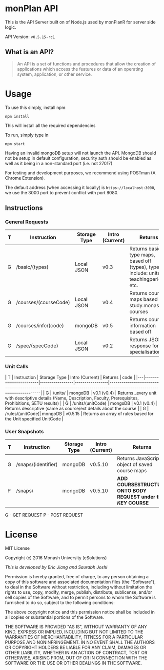 # monPlan API
This is the API Server built on of Node.js used by monPlanR for server side logic.

API Version: `v0.5.15-rc1`

## What is an API?
> An API is a set of functions and procedures that allow the creation of applications which access the features or data of an operating system, application, or other service.

# Usage
To use this simply, install npm
```
npm install
```
This will install all the required dependencies

To run, simply type in
```
npm start
```
Having an invalid mongoDB setup will not launch the API. MongoDB should not be setup in default configuration, security auth should be enabled as well as it being in a
non-standard port (i.e. not 27017)

For testing and development purposes, we recommend using POSTman (A Chrome Extension).

The default address (when accessing it locally) is `https://localhost:3000`, we use the 3000 port to prevent conflict with port 8080.

## Instructions

### General Requests

| T | Instruction            | Storage Type    | Intro (Current) | Returns                                                                                                                 |
|---|------------------------|-----------------|-----------------|-------------------------------------------------------------------------------------------------------------------------|
| G | /basic/(types)         | Local JSON      | v0.3            | Returns basic type maps, based off (types), types include: units, teachingperiods, etc.                                 |
| G | /courses/(courseCode)  | Local JSON      | v0.4            | Returns course maps based off study.monash courses                                                                      |
| G | /courses/info/(code)   | mongoDB         | v0.5            | Returns course information based off
| G | /spec/(specCode)       | Local JSON      | v0.2            | Returns JSON response for specialisations        |  

### Unit Calls
| T | Instruction            | Storage Type    | Intro (Current) | Returns                                                                                                                 |
code                                                                               |
|---|------------------------|-----------------|-----------------|-------------------------------------------------------------------------------------------------------------------------|
| G | /units/                | mongoDB         | v0.1 (v0.4)     | Returns _every unit with descriptive details (Name, Description, Faculty, Prerequisites, Prohibitions, SETU results)    |
| G | /units/(unitCode)      | mongoDB         | v0.1 (v0.4)     | Returns descriptive (same as course/ext details about the course                                                        |
| G | /rules/(unitCode)| mongoDB | v0.5.15 | Returns an array of rules based for the Unit specified UnitCode |

### User Snapshots
| T | Instruction            | Storage Type    | Intro (Current) | Returns                                                                                                                 |
|---|------------------------|-----------------|-----------------|-------------------------------------------------------------------------------------------------------------------------|
| G | /snaps/(identifier)     | mongoDB         | v0.5.10         | Returns JavaScript object of saved course maps                                                                          |
| P  | /snaps/                 | mongoDB         | v0.5.10         | **ADD COURSESTRUCTURE ONTO BODY REQUEST under the _KEY_ COURSE**                                                        |

G - GET REQUEST
P - POST REQUEST

# License
MIT License

Copyright (c) 2016 Monash University (eSolutions)

_This is developed by Eric Jiang and Saurabh Joshi_

Permission is hereby granted, free of charge, to any person obtaining a copy
of this software and associated documentation files (the "Software"), to deal
in the Software without restriction, including without limitation the rights
to use, copy, modify, merge, publish, distribute, sublicense, and/or sell
copies of the Software, and to permit persons to whom the Software is
furnished to do so, subject to the following conditions:

The above copyright notice and this permission notice shall be included in all
copies or substantial portions of the Software.

THE SOFTWARE IS PROVIDED "AS IS", WITHOUT WARRANTY OF ANY KIND, EXPRESS OR
IMPLIED, INCLUDING BUT NOT LIMITED TO THE WARRANTIES OF MERCHANTABILITY,
FITNESS FOR A PARTICULAR PURPOSE AND NONINFRINGEMENT. IN NO EVENT SHALL THE
AUTHORS OR COPYRIGHT HOLDERS BE LIABLE FOR ANY CLAIM, DAMAGES OR OTHER
LIABILITY, WHETHER IN AN ACTION OF CONTRACT, TORT OR OTHERWISE, ARISING FROM,
OUT OF OR IN CONNECTION WITH THE SOFTWARE OR THE USE OR OTHER DEALINGS IN THE
SOFTWARE.
